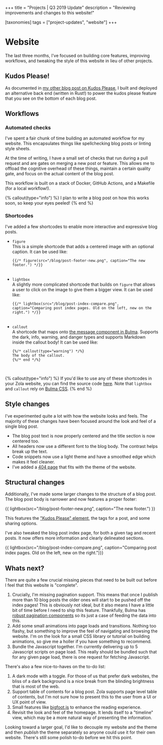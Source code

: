 +++
title = "Projects | Q3 2019 Update"
description = "Reviewing improvements and changes to this website!"

[taxonomies]
tags = ["project-updates", "website"]
+++

# Website

The last three months, I've focused on building core features, improving workflows, and tweaking the style of this website in lieu of other projects. 

## Kudos Please!

As documented in [my other blog post on Kudos Please](/blog/kudos-please/), I built and deployed an alternative back end (written in Rust!) to power the kudos please feature that you see on the bottom of each blog post.

## Workflows

### Automated checks

I've spent a fair chunk of time building an automated workflow for my website. This encapsulates things like spellchecking blog posts or linting style sheets. 

At the time of writing, I have a small set of checks that run during a pull request and are gates on merging a new post or feature. This allows me to offload the cognitive overhead of these things, maintain a certain quality gate, and focus on the actual content of the blog post.

This workflow is built on a stack of Docker, GitHub Actions, and a Makefile (for a local workflow!). 

{% callout(type="info") %}
I plan to write a blog post on how this works soon, so keep your eyes peeled!
{% end %}

### Shortcodes

I've added a few shortcodes to enable more interactive and expressive blog posts. 

- `figure`<br/>This is a simple shortcode that adds a centered image with an optional caption. It can be used like:
    ```
    {{/* figure(src="/blog/post-footer-new.png", caption="The new footer.") */}}
    ```
    <br/>
- `lightbox`<br/>A slightly more complicated shortcode that builds on `figure` that allows a user to click on the image to give them a bigger view. It can be used like:
    ```
    {{/* lightbox(src="/blog/post-index-compare.png", caption="Comparing post index pages. Old on the left, new on the right.") */}}
    ```
    <br/>
- `callout`<br/>A shortcode that maps onto [the message component in Bulma](https://bulma.io/documentation/components/message/#message-body-only). Supports the dark, info, warning, and danger types and supports Markdown inside the callout body! It can be used like:
    ```
    {%/* callout(type="warning") */%}
    The body of the callout.
    {%/* end */%}
    ```
    <br/>

{% callout(type="info") %}
If you'd like to use any of these shortcodes in your Zola website, you can find the source code [here](https://github.com/jamiebrynes7/website/tree/master/templates/shortcodes). Note that `lightbox` and `callout` rely on [Bulma CSS](https://bulma.io).
{% end %}

## Style changes

I've experimented quite a lot with how the website looks and feels. The majority of these changes have been focused around the look and feel of a single blog post.

- The blog post text is now properly centered and the title section is now centered too.
- All headers now use a different font to the blog body. The contrast helps break up the text.
- Code snippets now use a light theme and have a smoothed edge which makes it feel cleaner.
- I've added a [404 page](/404) that fits with the theme of the website.

## Structural changes

Additionally, I've made some larger changes to the structure of a blog post. The blog post body is narrower and now features a proper footer: 

{{ lightbox(src="/blog/post-footer-new.png", caption="The new footer.") }}

This features the ["Kudos Please" element](/blog/kudos-please/), the tags for a post, and some sharing options.

I've also tweaked the blog post index page, for both a given tag and recent posts. It now offers more information and clearly delineated sections.

{{ lightbox(src="/blog/post-index-compare.png", caption="Comparing post index pages. Old on the left, new on the right.")}}


## Whats next?

There are quite a few crucial missing pieces that need to be built out before I feel that this website is "complete".

1. Crucially, I'm missing pagination support. This means that once I publish more than 10 blog posts the older ones will start to be pushed off the index pages! This is obviously not ideal, but it also means I have a little bit of time before I need to ship this feature. Thankfully, Bulma has [robust pagination components](https://bulma.io/documentation/components/pagination/) so its just a case of feeding the data into this.
2. Add some small animations into page loads and transitions. Nothing too flashy, but something to improve the feel of navigating and browsing the website. I'm on the look for a small CSS library or tutorial on building animations, so give me a holler if you have something to recommend.
3. Bundle the Javascript together. I'm currently delivering up to 5 Javascript scripts on page load. This really should be bundled such that for any given page load, there is one request for fetching Javascript. 

There's also a few nice-to-haves on the to-do list:

1. A dark mode with a toggle. For those of us that prefer dark websites, the bliss of a dark background is a nice break from the blinding brightness that is most of the web.
2. Support table of contents for a blog post. Zola supports page level table of contents, but I'm not sure how to present this to the user from a UI or UX point of view.
3. Small features like [bigfoot.js](http://www.bigfootjs.com/) to enhance the reading experience.
4. Revisit the look and feel of the homepage. It lends itself to a "timeline" view, which may be a more natural way of presenting the information.

Looking toward a larger goal, I'd like to decouple my website and the theme and then _publish_ the theme separately so anyone could use it for their own website. There's still some polish to-do before we hit this point.
